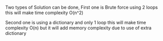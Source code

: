 Two types of  Solution can be done,
First one is Brute force using 2 loops
this will make time complexity O(n^2)

Second one is using a dictionary and only 1 loop
this will make time complexity O(n) 
but it will add memory complexity due to use of extra dictionary
